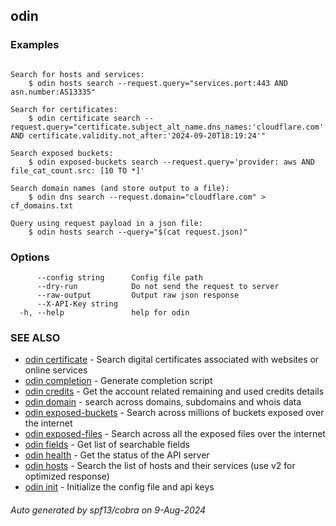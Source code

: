 ## odin



### Examples

```

Search for hosts and services:
	$ odin hosts search --request.query="services.port:443 AND asn.number:AS13335"

Search for certificates:
	$ odin certificate search --request.query="certificate.subject_alt_name.dns_names:'cloudflare.com' AND certificate.validity.not_after:'2024-09-20T18:19:24'"

Search exposed buckets:
	$ odin exposed-buckets search --request.query='provider: aws AND file_cat_count.src: [10 TO *]'

Search domain names (and store output to a file):
	$ odin dns search --request.domain="cloudflare.com" > cf_domains.txt

Query using request payload in a json file:
	$ odin hosts search --query="$(cat request.json)"

```

### Options

```
      --config string      Config file path
      --dry-run            Do not send the request to server
      --raw-output         Output raw json response
      --X-API-Key string   
  -h, --help               help for odin
```

### SEE ALSO

* [odin certificate](odin_certificate.md)	 - Search digital certificates associated with websites or online services
* [odin completion](odin_completion.md)	 - Generate completion script
* [odin credits](odin_credits.md)	 - Get the account related remaining and used credits details
* [odin domain](odin_domain.md)	 - search across domains, subdomains and whois data
* [odin exposed-buckets](odin_exposed-buckets.md)	 - Search across millions of buckets exposed over the internet
* [odin exposed-files](odin_exposed-files.md)	 - Search across all the exposed files over the internet
* [odin fields](odin_fields.md)	 - Get list of searchable fields
* [odin health](odin_health.md)	 - Get the status of the API server
* [odin hosts](odin_hosts.md)	 - Search the list of hosts and their services (use v2 for optimized response)
* [odin init](odin_init.md)	 - Initialize the config file and api keys

###### Auto generated by spf13/cobra on 9-Aug-2024
